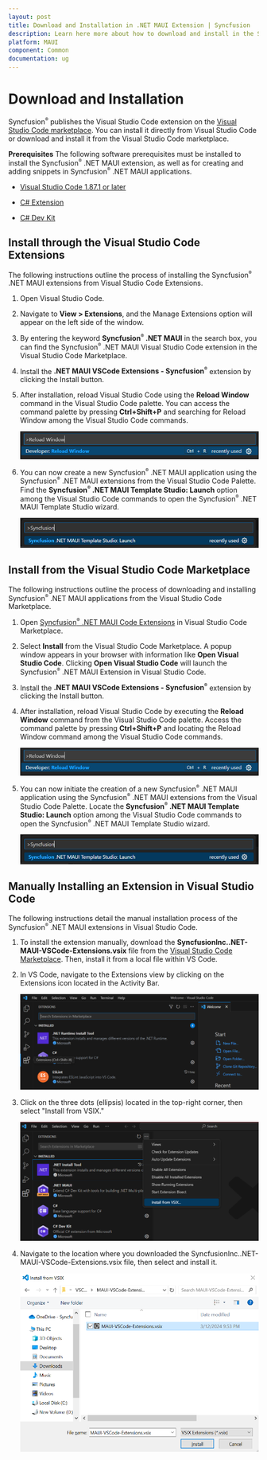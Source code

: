 ```yaml
---
layout: post
title: Download and Installation in .NET MAUI Extension | Syncfusion
description: Learn here more about how to download and install in the Syncfusion .NET MAUI Extension for Visual Studio Code and much more.
platform: MAUI
component: Common
documentation: ug
---
```


# Download and Installation
Syncfusion<sup style="font-size:70%">&reg;</sup> publishes the Visual Studio Code extension on the [Visual Studio Code marketplace](https://marketplace.visualstudio.com/items?itemName=SyncfusionInc.MAUI-VSCode-Extensions). You can install it directly from Visual Studio Code or download and install it from the Visual Studio Code marketplace.

**Prerequisites**
The following software prerequisites must be installed to install the Syncfusion<sup style="font-size:70%">&reg;</sup> .NET MAUI extension, as well as for creating and adding snippets in Syncfusion<sup style="font-size:70%">&reg;</sup> .NET MAUI applications.

* [Visual Studio Code 1.87.1 or later](https://code.visualstudio.com/download)

* [C# Extension ](https://marketplace.visualstudio.com/items?itemName=ms-dotnettools.csharp) 

* [C# Dev Kit](https://marketplace.visualstudio.com/items?itemName=ms-dotnettools.csdevkit)

## Install through the Visual Studio Code Extensions
The following instructions outline the process of installing the Syncfusion<sup style="font-size:70%">&reg;</sup> .NET MAUI extensions from Visual Studio Code Extensions.

1.	Open Visual Studio Code.

2.	Navigate to **View > Extensions**, and the Manage Extensions option will appear on the left side of the window.

3.	By entering the keyword **Syncfusion<sup style="font-size:70%">&reg;</sup> .NET MAUI** in the search box, you can find the Syncfusion<sup style="font-size:70%">&reg;</sup> .NET MAUI Visual Studio Code extension in the Visual Studio Code Marketplace.

4.	Install the **.NET MAUI VSCode Extensions - Syncfusion<sup style="font-size:70%">&reg;</sup>** extension by clicking the Install button.

5.	After installation, reload Visual Studio Code using the **Reload Window** command in the Visual Studio Code palette. You can access the command palette by pressing **Ctrl+Shift+P** and searching for Reload Window among the Visual Studio Code commands.

    ![Reload-Window](images/Reload-Window.png)

6.	You can now create a new Syncfusion<sup style="font-size:70%">&reg;</sup> .NET MAUI application using the Syncfusion<sup style="font-size:70%">&reg;</sup> .NET MAUI extensions from the Visual Studio Code Palette. Find the **Syncfusion<sup style="font-size:70%">&reg;</sup> .NET MAUI Template Studio: Launch** option among the Visual Studio Code commands to open the Syncfusion<sup style="font-size:70%">&reg;</sup> .NET MAUI Template Studio wizard.

    ![CreateProjectPalette](images/CreateProjectPalette.png)

## Install from the Visual Studio Code Marketplace

The following instructions outline the process of downloading and installing Syncfusion<sup style="font-size:70%">&reg;</sup> .NET MAUI applications from the Visual Studio Code Marketplace.

1.	Open [Syncfusion<sup style="font-size:70%">&reg;</sup> .NET MAUI Code Extensions](https://marketplace.visualstudio.com/items?itemName=SyncfusionInc.MAUI-VSCode-Extensions) in Visual Studio Code Marketplace.

2.	Select **Install** from the Visual Studio Code Marketplace. A popup window appears in your browser with information like **Open Visual Studio Code**. Clicking **Open Visual Studio Code** will launch the Syncfusion<sup style="font-size:70%">&reg;</sup> .NET MAUI Extension in Visual Studio Code.

3.	Install the **.NET MAUI VSCode Extensions - Syncfusion<sup style="font-size:70%">&reg;</sup>** extension by clicking the Install button.

4.	After installation, reload Visual Studio Code by executing the **Reload Window** command from the Visual Studio Code palette. Access the command palette by pressing **Ctrl+Shift+P** and locating the Reload Window command among the Visual Studio Code commands.

    ![Reload-Window](images/Reload-Window.png)
5.	You can now initiate the creation of a new Syncfusion<sup style="font-size:70%">&reg;</sup> .NET MAUI application using the Syncfusion<sup style="font-size:70%">&reg;</sup> .NET MAUI extensions from the Visual Studio Code Palette. Locate the **Syncfusion<sup style="font-size:70%">&reg;</sup> .NET MAUI Template Studio: Launch** option among the Visual Studio Code commands to open the Syncfusion<sup style="font-size:70%">&reg;</sup> .NET MAUI Template Studio wizard.

    ![CreateProjectPalette](images/CreateProjectPalette.png)

## Manually Installing an Extension in Visual Studio Code

The following instructions detail the manual installation process of the Syncfusion<sup style="font-size:70%">&reg;</sup> .NET MAUI extensions in Visual Studio Code.

1.	To install the extension manually, download the **SyncfusionInc..NET-MAUI-VSCode-Extensions.vsix** file from the [Visual Studio Code Marketplace](https://marketplace.visualstudio.com/items?itemName=SyncfusionInc.MAUI-VSCode-Extensions). Then, install it from a local file within VS Code.

2.	In VS Code, navigate to the Extensions view by clicking on the Extensions icon located in the Activity Bar.

    ![ExtensionIcon](images/ExtensionIcon.png)

3.	Click on the three dots (ellipsis) located in the top-right corner, then select "Install from VSIX."
  
    ![InstallVsix](images/InstallVsix.png)

4.	Navigate to the location where you downloaded the SyncfusionInc..NET-MAUI-VSCode-Extensions.vsix file, then select and install it.

    ![DownloadVsix](images/DownloadVsix.png)
    